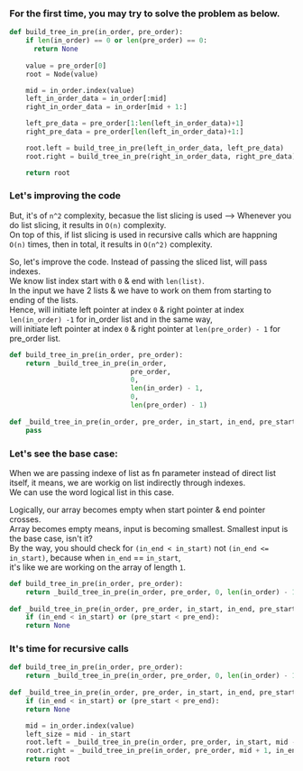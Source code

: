 ### For the first time, you may try to solve the problem as below.
```python
def build_tree_in_pre(in_order, pre_order):
    if len(in_order) == 0 or len(pre_order) == 0:
      return None
    
    value = pre_order[0]
    root = Node(value)

    mid = in_order.index(value)
    left_in_order_data = in_order[:mid]
    right_in_order_data = in_order[mid + 1:]

    left_pre_data = pre_order[1:len(left_in_order_data)+1]
    right_pre_data = pre_order[len(left_in_order_data)+1:]

    root.left = build_tree_in_pre(left_in_order_data, left_pre_data)
    root.right = build_tree_in_pre(right_in_order_data, right_pre_data)

    return root
```
### Let's improving the code
But, it's of `n^2` complexity, becasue the list slicing is used --> Whenever you do list slicing, it results in `O(n)` complexity.</br>
On top of this, if list slicing is used in recursive calls which are happning `O(n)` times, then in total, it results in `O(n^2)` complexity.

So, let's improve the code. Instead of passing the sliced list, will pass indexes.</br>
We know list index start with `0` & end with `len(list)`.</br> 
In the input we have 2 lists & we have to work on them from starting to ending of the lists.</br>
Hence, will initiate left pointer at index `0` & right pointer at index `len(in_order) -1` for in_order list
and in the same way, </br> 
will initiate left pointer at index `0` & right pointer at `len(pre_order) - 1` for pre_order list.
```python
def build_tree_in_pre(in_order, pre_order):
    return _build_tree_in_pre(in_order,
                              pre_order,
                              0,
                              len(in_order) - 1,
                              0,
                              len(pre_order) - 1)
  
def _build_tree_in_pre(in_order, pre_order, in_start, in_end, pre_start, pre_end):
    pass
```

### Let's see the base case:
When we are passing indexe of list as fn parameter instead of direct list itself, it means, 
we are workig on list indirectly through indexes.</br> 
We can use the word logical list in this case.

Logically, our array becomes empty when start pointer & end pointer crosses.</br>
Array becomes empty means, input is becoming smallest. Smallest input is the base case, isn't it?</br>
By the way, you should check for  `(in_end < in_start)` not `(in_end <= in_start)`, because when `in_end` == `in_start`,</br>
it's like we are working on the array of length `1`.
```python
def build_tree_in_pre(in_order, pre_order):
    return _build_tree_in_pre(in_order, pre_order, 0, len(in_order) - 1, 0, len(pre_order) - 1)
  
def _build_tree_in_pre(in_order, pre_order, in_start, in_end, pre_start, pre_end):
    if (in_end < in_start) or (pre_start < pre_end):
    return None
```
### It's time for recursive calls
```python
def build_tree_in_pre(in_order, pre_order):
    return _build_tree_in_pre(in_order, pre_order, 0, len(in_order) - 1, 0, len(pre_order) - 1)
  
def _build_tree_in_pre(in_order, pre_order, in_start, in_end, pre_start, pre_end):
    if (in_end < in_start) or (pre_start < pre_end):
    return None

    mid = in_order.index(value)
    left_size = mid - in_start
    root.left = _build_tree_in_pre(in_order, pre_order, in_start, mid - 1, pre_start + 1, pre_start + left_size)
    root.right = _build_tree_in_pre(in_order, pre_order, mid + 1, in_end, pre_start + left_size + 1, pre_end)
    return root
```
